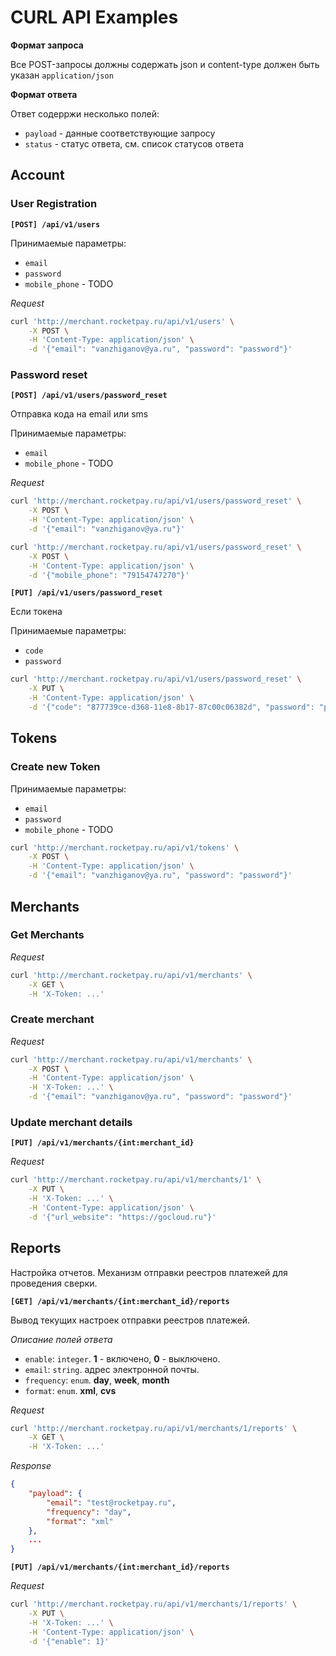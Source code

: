 # CURL API Examples

**Формат запроса**

Все POST-запросы должны содержать json и content-type должен быть указан `application/json`

**Формат ответа**

Ответ содерржи несколько полей:

- `payload` - данные соответствующие запросу
- `status` - статус ответа, см. список статусов ответа

## Account

### User Registration

**`[POST] /api/v1/users`**

Принимаемые параметры:

- `email`
- `password`
- `mobile_phone` - TODO

_Request_

```bash
curl 'http://merchant.rocketpay.ru/api/v1/users' \
    -X POST \
    -H 'Content-Type: application/json' \
    -d '{"email": "vanzhiganov@ya.ru", "password": "password"}'
```

### Password reset

**`[POST] /api/v1/users/password_reset`**

Отправка кода на email или sms

Принимаемые параметры:

- `email`
- `mobile_phone` - TODO

_Request_

```bash
curl 'http://merchant.rocketpay.ru/api/v1/users/password_reset' \
    -X POST \
    -H 'Content-Type: application/json' \
    -d '{"email": "vanzhiganov@ya.ru"}'
```

```bash
curl 'http://merchant.rocketpay.ru/api/v1/users/password_reset' \
    -X POST \
    -H 'Content-Type: application/json' \
    -d '{"mobile_phone": "79154747270"}'
```

**`[PUT] /api/v1/users/password_reset`**

Если токена 

Принимаемые параметры:

- `code`
- `password`

```bash
curl 'http://merchant.rocketpay.ru/api/v1/users/password_reset' \
    -X PUT \
    -H 'Content-Type: application/json' \
    -d '{"code": "877739ce-d368-11e8-8b17-87c00c06382d", "password": "password"}'
```

## Tokens

### Create new Token

Принимаемые параметры:

- `email`
- `password`
- `mobile_phone` - TODO

```bash
curl 'http://merchant.rocketpay.ru/api/v1/tokens' \
    -X POST \
    -H 'Content-Type: application/json' \
    -d '{"email": "vanzhiganov@ya.ru", "password": "password"}'
```

## Merchants

### Get Merchants

_Request_

```bash
curl 'http://merchant.rocketpay.ru/api/v1/merchants' \
    -X GET \
    -H 'X-Token: ...'
```

### Create merchant
    
_Request_

```bash
curl 'http://merchant.rocketpay.ru/api/v1/merchants' \
    -X POST \
    -H 'Content-Type: application/json' \
    -H 'X-Token: ...' \
    -d '{"email": "vanzhiganov@ya.ru", "password": "password"}'
```

### Update merchant details

**`[PUT] /api/v1/merchants/{int:merchant_id}`**

_Request_

```bash
curl 'http://merchant.rocketpay.ru/api/v1/merchants/1' \
    -X PUT \
    -H 'X-Token: ...' \
    -H 'Content-Type: application/json' \
    -d '{"url_website": "https://gocloud.ru"}'
```

## Reports

Настройка отчетов.
Механизм отправки реестров платежей для проведения сверки.

**`[GET] /api/v1/merchants/{int:merchant_id}/reports`**

Вывод текущих настроек отправки реестров платежей.

*Описание полей ответа*

- `enable`: `integer`. **1** - включено, **0** - выключено.
- `email`: `string`. адрес электронной почты.
- `frequency`: `enum`. **day**, **week**, **month**
- `format`: `enum`. **xml**, **cvs**

_Request_

```bash
curl 'http://merchant.rocketpay.ru/api/v1/merchants/1/reports' \
    -X GET \
    -H 'X-Token: ...'
```

_Response_

```json
{
    "payload": {
        "email": "test@rocketpay.ru",
        "frequency": "day",
        "format": "xml"
    },
    ...
}
```

**`[PUT] /api/v1/merchants/{int:merchant_id}/reports`**

_Request_

```bash
curl 'http://merchant.rocketpay.ru/api/v1/merchants/1/reports' \
    -X PUT \
    -H 'X-Token: ...' \
    -H 'Content-Type: application/json' \
    -d '{"enable": 1}'
```
